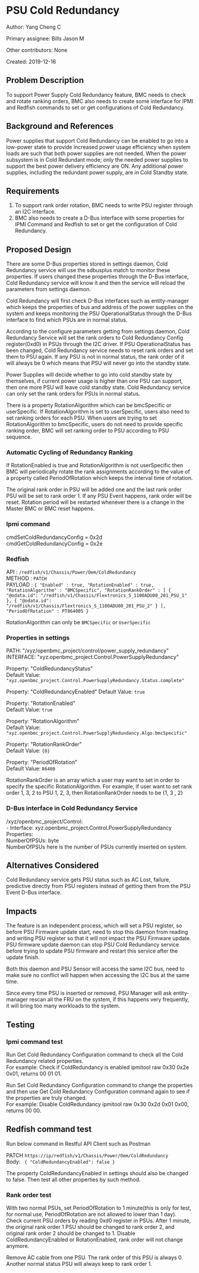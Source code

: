 # PSU Cold Redundancy

Author: Yang Cheng C

Primary assignee: Bills Jason M

Other contributors: None

Created: 2019-12-16

## Problem Description
To support Power Supply Cold Redundancy feature, BMC needs to check and rotate
ranking orders, BMC also needs to create some interface for IPMI and Redfish
commands to set or get configurations of Cold Redundancy.

## Background and References
Power supplies that support Cold Redundancy can be enabled to go into a
low-power state to provide increased power usage efficiency when system loads
are such that both power supplies are not needed. When the power subsystem is in
Cold Redundant mode; only the needed power supplies to support the best power
delivery efficiency are ON. Any additional power supplies, including the
redundant power supply, are in Cold Standby state.

## Requirements
1. To support rank order rotation, BMC needs to write PSU register through an
I2C interface.
2. BMC also needs to create a D-Bus interface with some properties for IPMI
Command and Redfish to set or get the configuration of Cold Redundancy.

## Proposed Design
There are some D-Bus properties stored in settings daemon, Cold Redundancy
service will use the sdbusplus match to monitor these properties. If users
changed these properties through the D-Bus interface, Cold Redundancy service
will know it and then the service will reload the parameters from settings
daemon.

Cold Redundancy will first check D-Bus interfaces such as entity-manager which
keeps the properties of bus and address of the power supplies on the system and
keeps monitoring the PSU OperationalStatus through the D-Bus interface to find
which PSUs are in normal status.

According to the configure parameters getting from settings daemon, Cold
Redundancy Service will set the rank orders to Cold Redundancy Config
register(0xd0) in PSUs through the I2C driver.
If PSU OperationalStatus has been changed, Cold Redundancy service needs to
reset rank orders and set them to PSU again. If any PSU is not in normal status,
the rank order of it will always be 0 which means that PSU will never go into
the standby state.

Power Supplies will decide whether to go into cold standby state by themselves,
if current power usage is higher than one PSU can support, then one more PSU
will leave cold standby state. Cold Redundancy service can only set the rank
orders for PSUs in normal status.

There is a property RotationAlgorithm which can be bmcSpecific or userSpecific.
If RotationAlgorithm is set to userSpecific, users also need to set ranking
orders for each PSU. When users are trying to set RotationAlgorithm to
bmcSpecific, users do not need to provide specific ranking order, BMC will set
ranking order to PSU according to PSU sequence.

### Automatic Cycling of Redundancy Ranking

If RotationEnabled is true and RotationAlgorithm is not userSpecific then BMC
will periodically rotate the rank assignments according to the value of a
property called PeriodOfRotation which keeps the interval time of rotation.

The original rank order in PSU will be added one and the last rank order PSU
will be set to rank order 1. If any PSU Event happens, rank order will be reset.
Rotation period will be restarted whenever there is a change in the Master BMC
or BMC reset happens.

### Ipmi command

cmdSetColdRedundancyConfig = 0x2d  
cmdGetColdRedundancyConfig = 0x2e

### Redfish
API     : ``/redfish/v1/Chassis/Power/Oem/ColdRedundancy``  
METHOD  : ``PATCH``  
PAYLOAD :
``{
  "Enabled" : true,
  "RotationEnabled" : true,
  "RotationAlgorithm" : "BMCSpecific",
  "RotationRankOrder" : [
    {
      "@odata.id": "/redfish/v1/Chassis/Flextronics_S_1100ADU00_201_PSU_1"
    },
    {
      "@odata.id": "/redfish/v1/Chassis/Flextronics_S_1100ADU00_201_PSU_2"
    }
  ],
  "PeriodOfRotation" : PT86400S
}``

RotationAlgorithm can only be ``BMCSpecific`` or ``UserSpecific``

### Properties in settings

PATH: "/xyz/openbmc_project/control/power_supply_redundancy"  
INTERFACE: "xyz.openbmc_project.Control.PowerSupplyRedundancy"

Property: "ColdRedundancyStatus"  
Default Value:
``"xyz.openbmc_project.Control.PowerSupplyRedundancy.Status.complete"``

Property: "ColdRedundancyEnabled"
Default Value: ``true``

Property: "RotationEnabled"  
Default Value: ``true``

Property: "RotationAlgorithm"  
Default Value:
``"xyz.openbmc_project.Control.PowerSupplyRedundancy.Algo.bmcSpecific"``

Property: "RotationRankOrder"  
Default Value: ``{0}``

Property: "PeriodOfRotation"  
Default Value: ``86400``

RotationRankOrder is an array which a user may want to set in order to specify
the specific RotationAlgorithm. For example, if user want to set rank order 1,
3, 2 to PSU 1, 2, 3, then RotationRankOrder needs to be {1, 3 , 2}

### D-Bus interface in Cold Redundancy Service

/xyz/openbmc_project/Control:  
    - Interface: xyz.openbmc_project.Control.PowerSupplyRedundancy  
      Properties:  
        NumberOfPSUs: byte  
NumberOfPSUs here is the number of PSUs currently inserted on system.

## Alternatives Considered
Cold Redundancy service gets PSU status such as AC Lost, failure, predictive
directly from PSU registers instead of getting them from the PSU Event D-Bus
interface.

## Impacts
The feature is an independent process, which will set a PSU register, so before
PSU Firmware update start, need to stop this daemon from reading and writing
PSU register so that it will not impact the PSU Firmware update. PSU firmware
update daemon can stop PSU Cold Redundancy service before trying to update PSU
firmware and restart this service after the update finish.

Both this daemon and PSU Sensor will access the same I2C bus, need to make sure
no conflict will happen when accessing the I2C bus at the same time.

Since every time PSU is inserted or removed, PSU Manager will ask entity-manager
rescan all the FRU on the system, if this happens very frequently, it will bring
too many workloads to the system.

## Testing

### Ipmi command test

Run Get Cold Redundancy Configuration command to check all the Cold Redundancy
related properties.  
For example: Check if ColdRedundancy is enabled
ipmitool raw 0x30 0x2e 0x01, returns 00 01 01.

Run Set Cold Redundancy Configuration command to change the properties and then
use Get Cold Redundancy Configuration command again to see if the properties are
truly changed.  
For example: Disable ColdRedundancy
ipmitool raw 0x30 0x2d 0x01 0x00, returns 00 00.

## Redfish command test

Run below command in Restful API Client such as Postman

PATCH
``https://ip/redfish/v1/Chassis/Power/Oem/ColdRedundancy``  
Body:
``
{
    "ColdRedundancyEnabled": false
}``

The property ColdRedundancyEnabled in settings should also be changed to false.
Then test all other properties by such method.

### Rank order test

With two normal PSUs, set PeriodOfRotation to 1 minute(this is only for test,
for normal use, PeriodOfRotation are not allowed to lower than 1 day). Check
current PSU orders by reading 0xd0 register in PSUs. After 1 minute, the
original rank order 1 PSU should be changed to rank order 2, and original rank
order 2 should be changed to 1.
Disable ColdRedundancyEnabled or RotationEnabled, rank order will not change
anymore.

Remove AC cable from one PSU. The rank order of this PSU is always 0. Another
normal status PSU will always keep to rank order 1.
